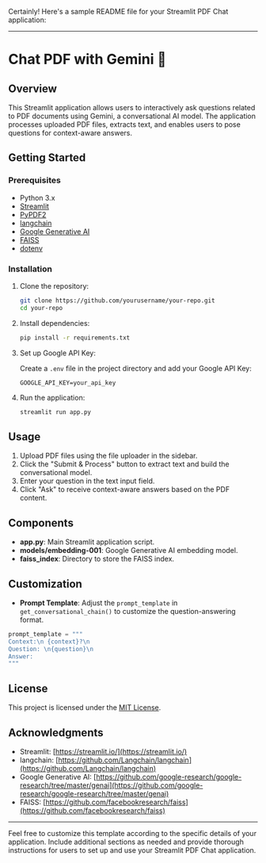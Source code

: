 Certainly! Here's a sample README file for your Streamlit PDF Chat application:

---

# Chat PDF with Gemini 💬

## Overview

This Streamlit application allows users to interactively ask questions related to PDF documents using Gemini, a conversational AI model. The application processes uploaded PDF files, extracts text, and enables users to pose questions for context-aware answers.

## Getting Started

### Prerequisites

- Python 3.x
- [Streamlit](https://streamlit.io/)
- [PyPDF2](https://pythonhosted.org/PyPDF2/)
- [langchain](https://github.com/Langchain/langchain)
- [Google Generative AI](https://github.com/google-research/google-research/tree/master/genai)
- [FAISS](https://github.com/facebookresearch/faiss)
- [dotenv](https://pypi.org/project/python-dotenv/)

### Installation

1. Clone the repository:

    ```bash
    git clone https://github.com/yourusername/your-repo.git
    cd your-repo
    ```

2. Install dependencies:

    ```bash
    pip install -r requirements.txt
    ```

3. Set up Google API Key:

    Create a `.env` file in the project directory and add your Google API Key:

    ```
    GOOGLE_API_KEY=your_api_key
    ```

4. Run the application:

    ```bash
    streamlit run app.py
    ```

## Usage

1. Upload PDF files using the file uploader in the sidebar.
2. Click the "Submit & Process" button to extract text and build the conversational model.
3. Enter your question in the text input field.
4. Click "Ask" to receive context-aware answers based on the PDF content.

## Components

- **app.py**: Main Streamlit application script.
- **models/embedding-001**: Google Generative AI embedding model.
- **faiss_index**: Directory to store the FAISS index.

## Customization

- **Prompt Template**: Adjust the `prompt_template` in `get_conversational_chain()` to customize the question-answering format.

```python
prompt_template = """
Context:\n {context}?\n
Question: \n{question}\n
Answer:
"""
```

## License

This project is licensed under the [MIT License](LICENSE).

## Acknowledgments

- Streamlit: [https://streamlit.io/](https://streamlit.io/)
- langchain: [https://github.com/Langchain/langchain](https://github.com/Langchain/langchain)
- Google Generative AI: [https://github.com/google-research/google-research/tree/master/genai](https://github.com/google-research/google-research/tree/master/genai)
- FAISS: [https://github.com/facebookresearch/faiss](https://github.com/facebookresearch/faiss)

---

Feel free to customize this template according to the specific details of your application. Include additional sections as needed and provide thorough instructions for users to set up and use your Streamlit PDF Chat application.
